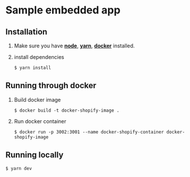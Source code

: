 # Sample embedded app

## Installation

1. Make sure you have [**node**](https://nodejs.org/), [**yarn**](https://yarnpkg.com/), [**docker**](https://www.docker.com/products/docker-desktop) installed.
2. install dependencies

   ```
   $ yarn install
   ```

## Running through docker

1. Build docker image

   ```
   $ docker build -t docker-shopify-image .
   ```

2. Run docker container

   ```
   $ docker run -p 3002:3001 --name docker-shopify-container docker-shopify-image
   ```

## Running locally

```
$ yarn dev
```











